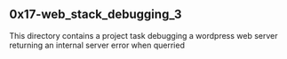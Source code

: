 ## 0x17-web_stack_debugging_3
This directory contains a project task debugging a wordpress
web server returning an internal server error when querried
